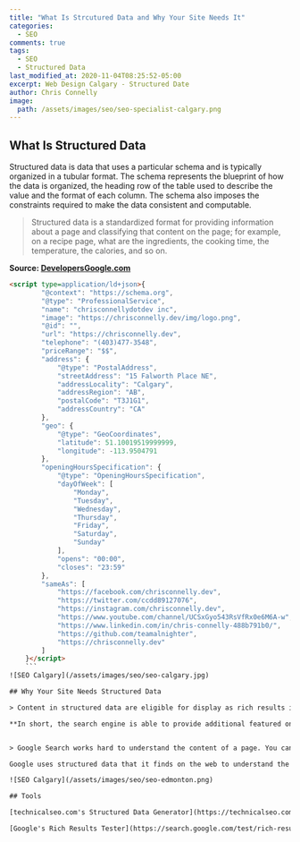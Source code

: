 ```yaml
---
title: "What Is Strcutured Data and Why Your Site Needs It"
categories:
  - SEO
comments: true
tags:
  - SEO
  - Structured Data
last_modified_at: 2020-11-04T08:25:52-05:00
excerpt: Web Design Calgary - Structured Date
author: Chris Connelly
image:
  path: /assets/images/seo/seo-specialist-calgary.png
---
```


## What Is Structured Data

Structured data is data that uses a particular schema and is typically organized in a tubular format. The schema represents the blueprint of how the data is organized, the heading row of the table used to describe the value and the format of each column. The schema also imposes the constraints required to make the data consistent and computable.

> Structured data is a standardized format for providing information about a page and classifying that content on the page; for example, on a recipe page, what are the ingredients, the cooking time, the temperature, the calories, and so on.

**Source: [DevelopersGoogle.com](https://developers.google.com/search/docs/guides/intro-structured-data)**

```html
<script type=application/ld+json>{
        "@context": "https://schema.org",
        "@type": "ProfessionalService",
        "name": "chrisconnellydotdev inc",
        "image": "https://chrisconnelly.dev/img/logo.png",
        "@id": "",
        "url": "https://chrisconnelly.dev",
        "telephone": "(403)477-3548",
        "priceRange": "$$",
        "address": {
            "@type": "PostalAddress",
            "streetAddress": "15 Falworth Place NE",
            "addressLocality": "Calgary",
            "addressRegion": "AB",
            "postalCode": "T3J1G1",
            "addressCountry": "CA"
        },
        "geo": {
            "@type": "GeoCoordinates",
            "latitude": 51.10019519999999,
            "longitude": -113.9504791
        },
        "openingHoursSpecification": {
            "@type": "OpeningHoursSpecification",
            "dayOfWeek": [
                "Monday",
                "Tuesday",
                "Wednesday",
                "Thursday",
                "Friday",
                "Saturday",
                "Sunday"
            ],
            "opens": "00:00",
            "closes": "23:59"
        },
        "sameAs": [
            "https://facebook.com/chrisconnelly.dev",
            "https://twitter.com/ccdd89127076",
            "https://instagram.com/chrisconnelly.dev",
            "https://www.youtube.com/channel/UCSxGyo543RsVfRx0e6M6A-w",
            "https://www.linkedin.com/in/chris-connelly-488b791b0/",
            "https://github.com/teamalnighter",
            "https://chrisconnelly.dev"
        ]
    }</script>
    ```
![SEO Calgary](/assets/images/seo/seo-calgary.jpg)

## Why Your Site Needs Structured Data

> Content in structured data are eligible for display as rich results in search.

**In short, the search engine is able to provide additional featured on the search results pages, that will enhance the visibility of your content. For instance, when asked about structured data, that is how the search engine might extract content from a web page, and place it into an answer box, called a featured snippet


> Google Search works hard to understand the content of a page. You can help us by providing explicit clues about the meaning of a page to Google by including structured data on the page. Structured data is a standardized format for providing information about a page and classifying the page content; for example, on a recipe page, what are the ingredients, the cooking time and temperature, the calories, and so on.

Google uses structured data that it finds on the web to understand the content of the page, as well as to gather information about the web and the world in general. For example, here is a JSON-LD structured data snippet that might appear on a recipe page, describing the title of the recipe, the author of the recipe, and other details

![SEO Calgary](/assets/images/seo/seo-edmonton.png)

## Tools

[technicalseo.com's Structured Data Generator](https://technicalseo.com/tools/schema-markup-generator/)

[Google's Rich Results Tester](https://search.google.com/test/rich-results)

